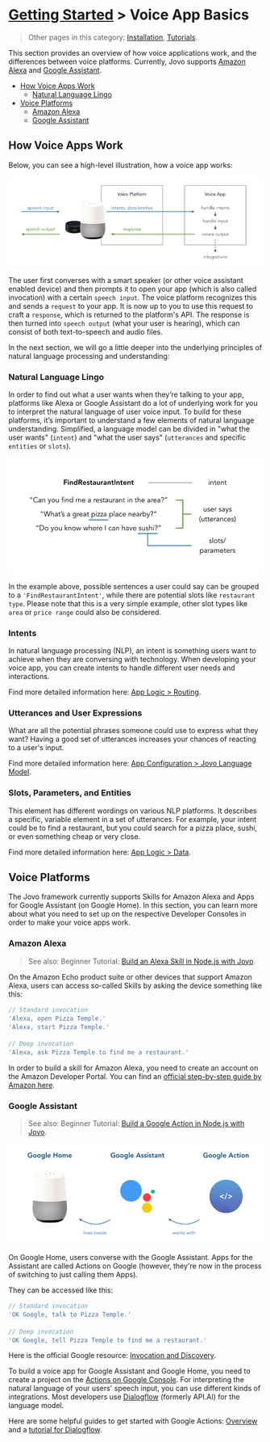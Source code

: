 # [Getting Started](../) > Voice App Basics

> Other pages in this category: [Installation](./), [Tutorials](./tutorials.md).

This section provides an overview of how voice applications work, and the differences between voice platforms. Currently, Jovo supports [Amazon Alexa](#amazon-alexa) and [Google Assistant](#google-assistant).

* [How Voice Apps Work](#how-voice-apps-work)
  * [Natural Language Lingo](#natural-language-lingo)
* [Voice Platforms](#voice-platforms)
  * [Amazon Alexa](#amazon-alexa)
  * [Google Assistant](#google-assistant)


## How Voice Apps Work

Below, you can see a high-level illustration, how a voice app works:

![How Voice Apps Work](../img/voice-app-process.jpg)

The user first converses with a smart speaker (or other voice assistant enabled device) and then prompts it to open your app (which is also called invocation) with a certain `speech input`. The voice platform recognizes this and sends a `request` to your app. It is now up to you to use this request to craft a `response`, which is returned to the platform's API. The response is then turned into `speech output` (what your user is hearing), which can consist of both text-to-speech and audio files.

In the next section, we will go a little deeper into the underlying principles of natural language processing and understanding:


### Natural Language Lingo

In order to find out what a user wants when they’re talking to your app, platforms like Alexa or Google Assistant do a lot of underlying work for you to interpret the natural language of user voice input. To build for these platforms, it’s important to understand a few elements of natural language understanding. Simplified, a language model can be divided in "what the user wants" (`intent`) and "what the user says" (`utterances` and specific `entities` or `slots`).

![Language Model Elements](../img/voice-intents-utterances-entities.jpg)

In the example above, possible sentences a user could say can be grouped to a `'FindRestaurantIntent'`, while there are potential slots like `restaurant type`. Please note that this is a very simple example, other slot types like `area` or `price range` could also be considered.

### Intents

In natural language processing (NLP), an intent is something users want to achieve when they are conversing with technology. When developing your voice app, you can create intents to handle different user needs and interactions.

Find more detailed information here: [App Logic > Routing](../04_app-logic/01_routing).

### Utterances and User Expressions

What are all the potential phrases someone could use to express what they want? Having a good set of utterances increases your chances of reacting to a user's input.

Find more detailed information here: [App Configuration > Jovo Language Model](../03_app-configuration/01_models).

### Slots, Parameters, and Entities

This element has different wordings on various NLP platforms. It describes a specific, variable element in a set of utterances. For example, your intent could be to find a restaurant, but you could search for a pizza place, sushi, or even something cheap or very close.

Find more detailed information here: [App Logic > Data](../04_app-logic/02_data).


## Voice Platforms

The Jovo framework currently supports Skills for Amazon Alexa and Apps for Google Assistant (on Google Home). In this section, you can learn more about what you need to set up on the respective Developer Consoles in order to make your voice apps work.

### Amazon Alexa

> See also: Beginner Tutorial: [Build an Alexa Skill in Node.js with Jovo](https://www.jovo.tech/blog/alexa-skill-tutorial-nodejs/).

On the Amazon Echo product suite or other devices that support Amazon Alexa, users can access so-called Skills by asking the device something like this:

```javascript
// Standard invocation
'Alexa, open Pizza Temple.'
'Alexa, start Pizza Temple.'

// Deep invocation
'Alexa, ask Pizza Temple to find me a restaurant.'
```

In order to build a skill for Amazon Alexa, you need to create an account on the Amazon Developer Portal. You can find an [official step-by-step guide by Amazon here](https://developer.amazon.com/public/solutions/alexa/alexa-skills-kit/docs/registering-and-managing-alexa-skills-in-the-developer-portal).

### Google Assistant

> See also: Beginner Tutorial: [Build a Google Action in Node.js with Jovo](https://www.jovo.tech/blog/google-action-tutorial-nodejs/).

![Google Home, Google Assistant, and Google Actions](../img/google-home-google-assistant.png)

On Google Home, users converse with the Google Assistant. Apps for the Assistant are called Actions on Google (however, they're now in the process of switching to just calling them Apps). 

They can be accessed like this:

```javascript
// Standard invocation
'OK Google, talk to Pizza Temple.'

// Deep invocation
'OK Google, tell Pizza Temple to find me a restaurant.'
```

Here is the official Google resource: [Invocation and Discovery](https://developers.google.com/actions/discovery/).

To build a voice app for Google Assistant and Google Home, you need to create a project on the [Actions on Google Console](https://console.actions.google.com/). For interpreting the natural language of your users' speech input, you can use different kinds of integrations. Most developers use [Dialogflow](https://dialogflow.com/) (formerly API.AI) for the language model.

Here are some helpful guides to get started with Google Actions: [Overview](https://developers.google.com/actions/) and a [tutorial for Dialogflow](https://developers.google.com/actions/dialogflow/).
